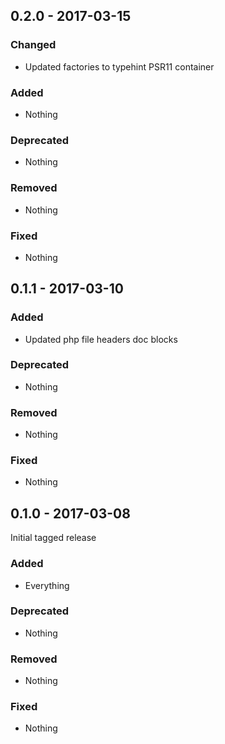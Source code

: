## 0.2.0 - 2017-03-15

### Changed
* Updated factories to typehint PSR11 container

### Added
* Nothing

### Deprecated
* Nothing

### Removed
* Nothing

### Fixed
* Nothing


## 0.1.1 - 2017-03-10

### Added
* Updated php file headers doc blocks

### Deprecated
* Nothing

### Removed
* Nothing

### Fixed
* Nothing


## 0.1.0 - 2017-03-08

Initial tagged release

### Added
* Everything

### Deprecated
* Nothing

### Removed
* Nothing

### Fixed
* Nothing
